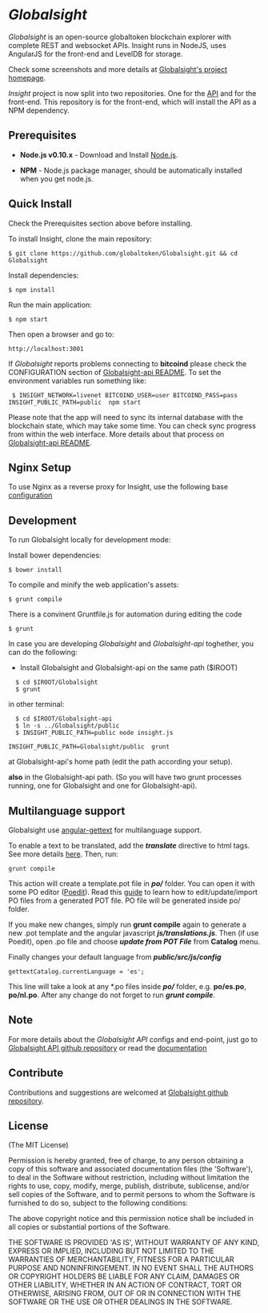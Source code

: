 # *Globalsight*

*Globalsight* is an open-source globaltoken blockchain explorer with complete REST
and websocket APIs. Insight runs in NodeJS, uses AngularJS for the
front-end and LevelDB for storage.

Check some screenshots and more details at [Globalsight's project homepage](http://Globalsight.is/).

*Insight* project is now split into two repositories. One for the [API](https://github.com/globaltoken/Globalsight-api) and for the front-end. This repository is for the front-end, which will install the API as a NPM dependency.

## Prerequisites

* **Node.js v0.10.x** - Download and Install [Node.js](http://www.nodejs.org/download/).

* **NPM** - Node.js package manager, should be automatically installed when you get node.js.

## Quick Install
  Check the Prerequisites section above before installing.

  To install Insight, clone the main repository:

    $ git clone https://github.com/globaltoken/Globalsight.git && cd Globalsight

  Install dependencies:

    $ npm install
    
  Run the main application:

    $ npm start
    
  Then open a browser and go to:

    http://localhost:3001

  If *Globalsight* reports problems connecting to **bitcoind** please check the CONFIGURATION section of 
  [Globalsight-api README](https://github.com/globaltoken/Globalsight-api/blob/master/README.md). To set the 
  environment variables run something like:
  
     $ INSIGHT_NETWORK=livenet BITCOIND_USER=user BITCOIND_PASS=pass INSIGHT_PUBLIC_PATH=public  npm start


  Please note that the app will need to sync its internal database
  with the blockchain state, which may take some time. You can check
  sync progress from within the web interface. More details about that process
  on [Globalsight-api README](https://github.com/globaltoken/Globalsight-api/blob/master/README.md). 
  
  
## Nginx Setup

To use Nginx as a reverse proxy for Insight, use the following base [configuration](https://gist.github.com/matiu/bdd5e55ff0ad90b54261)


## Development

To run Globalsight locally for development mode:

Install bower dependencies:

```
$ bower install
```

To compile and minify the web application's assets:

```
$ grunt compile
```

There is a convinent Gruntfile.js for automation during editing the code

```
$ grunt
```


In case you are developing *Globalsight* and *Globalsight-api* toghether, you can do the following:

* Install Globalsight and Globalsight-api on the same path ($IROOT)

```
  $ cd $IROOT/Globalsight
  $ grunt
```

in other terminal:

```
  $ cd $IROOT/Globalsight-api 
  $ ln -s ../Globalsight/public
  $ INSIGHT_PUBLIC_PATH=public node insight.js 
```


``` 
INSIGHT_PUBLIC_PATH=Globalsight/public  grunt
```

at Globalsight-api's home path (edit the path according your setup).

**also** in the Globalsight-api path. (So you will have two grunt processes running, one for Globalsight and one for Globalsight-api).


## Multilanguage support

Globalsight use [angular-gettext](http://angular-gettext.rocketeer.be) for
multilanguage support. 

To enable a text to be translated, add the ***translate*** directive to html tags. See more details [here](http://angular-gettext.rocketeer.be/dev-guide/annotate/). Then, run:

```
grunt compile
```

This action will create a template.pot file in ***po/*** folder. You can open
it with some PO editor ([Poedit](http://poedit.net)). Read this [guide](http://angular-gettext.rocketeer.be/dev-guide/translate/) to learn how to edit/update/import PO files from a generated POT file. PO file will be generated inside po/ folder.

If you make new changes, simply run **grunt compile** again to generate a new .pot template and the angular javascript ***js/translations.js***. Then (if use Poedit), open .po file and choose ***update from POT File*** from **Catalog** menu.

Finally changes your default language from ***public/src/js/config*** 

```
gettextCatalog.currentLanguage = 'es';
```

This line will take a look at any *.po files inside ***po/*** folder, e.g.
**po/es.po**, **po/nl.po**. After any change do not forget to run ***grunt
compile***.


## Note

For more details about the *Globalsight API* configs and end-point, just go to [Globalsight API github repository](https://github.com/globaltoken/Globalsight-api) or read the [documentation](https://github.com/globaltoken/Globalsight-api/blob/master/README.md)

## Contribute

Contributions and suggestions are welcomed at [Globalsight github repository](https://github.com/globaltoken/Globalsight).


## License
(The MIT License)

Permission is hereby granted, free of charge, to any person obtaining
a copy of this software and associated documentation files (the
'Software'), to deal in the Software without restriction, including
without limitation the rights to use, copy, modify, merge, publish,
distribute, sublicense, and/or sell copies of the Software, and to
permit persons to whom the Software is furnished to do so, subject to
the following conditions:

The above copyright notice and this permission notice shall be
included in all copies or substantial portions of the Software.

THE SOFTWARE IS PROVIDED 'AS IS', WITHOUT WARRANTY OF ANY KIND,
EXPRESS OR IMPLIED, INCLUDING BUT NOT LIMITED TO THE WARRANTIES OF
MERCHANTABILITY, FITNESS FOR A PARTICULAR PURPOSE AND NONINFRINGEMENT.
IN NO EVENT SHALL THE AUTHORS OR COPYRIGHT HOLDERS BE LIABLE FOR ANY
CLAIM, DAMAGES OR OTHER LIABILITY, WHETHER IN AN ACTION OF CONTRACT,
TORT OR OTHERWISE, ARISING FROM, OUT OF OR IN CONNECTION WITH THE
SOFTWARE OR THE USE OR OTHER DEALINGS IN THE SOFTWARE.
